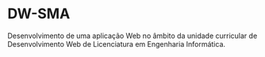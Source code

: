 # DW-SMA
Desenvolvimento de uma aplicação Web no âmbito da unidade curricular de Desenvolvimento Web de Licenciatura em Engenharia Informática.
